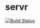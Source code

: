 # servr

[![Build Status](https://travis-ci.org/brunoflores/servr.svg?branch=master)](https://travis-ci.org/brunoflores/servr)
